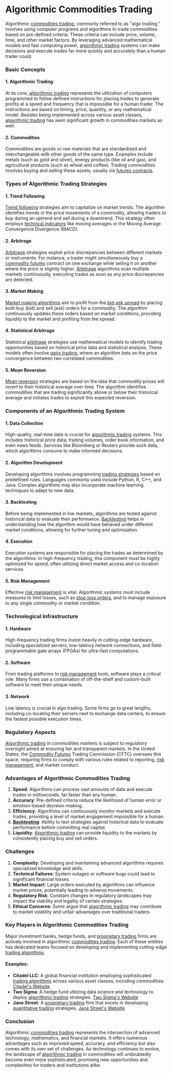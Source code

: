# Algorithmic Commodities Trading

Algorithmic [commodities trading](../c/commodities_trading.md), commonly referred to as "algo trading," involves using computer programs and algorithms to trade commodities based on pre-defined criteria. These criteria can include price, volume, time, and other market factors. By leveraging advanced mathematical models and fast computing power, [algorithmic trading](../a/algorithmic_trading.md) systems can make decisions and execute trades far more quickly and accurately than a human trader could.

### Basic Concepts

#### 1. **Algorithmic Trading**
At its core, [algorithmic trading](../a/algorithmic_trading.md) represents the utilization of computers programmed to follow defined instructions for placing trades to generate profits at a speed and frequency that is impossible for a human trader. The instructions are based on timing, price, quantity, or any mathematical model. Besides being implemented across various asset classes, [algorithmic trading](../a/algorithmic_trading.md) has seen significant growth in commodities markets as well.

#### 2. **Commodities**
Commodities are goods or raw materials that are standardized and interchangeable with other goods of the same type. Examples include metals (such as gold and silver), energy products (like oil and gas), and agricultural products (such as wheat and coffee). Trading commodities involves buying and selling these assets, usually via [futures contracts](../f/futures_contracts.md).

### Types of Algorithmic Trading Strategies

#### 1. **Trend Following**
[Trend following](../t/trend_following.md) strategies aim to capitalize on market trends. The algorithm identifies trends in the price movements of a commodity, allowing traders to buy during an uptrend and sell during a downtrend. This strategy often employs [technical indicators](../t/technical_indicators.md) like moving averages or the Moving Average Convergence Divergence (MACD).

#### 2. **Arbitrage**
[Arbitrage](../a/arbitrage.md) strategies exploit price discrepancies between different markets or instruments. For instance, a trader might simultaneously buy a [commodity futures](../c/commodity_futures.md) contract on one exchange while selling it on another where the price is slightly higher. [Arbitrage](../a/arbitrage.md) algorithms scan multiple markets continuously, executing trades as soon as any price discrepancies are detected.

#### 3. **Market Making**
[Market making algorithms](../m/market_making_algorithms.md) aim to profit from the [bid-ask spread](../b/bid-ask_spread.md) by placing both buy (bid) and sell (ask) orders for a commodity. The algorithm continuously updates these orders based on market conditions, providing liquidity to the market and profiting from the spread.

#### 4. **Statistical Arbitrage**
Statistical [arbitrage](../a/arbitrage.md) strategies use mathematical models to identify trading opportunities based on historical price data and statistical analysis. These models often involve [pairs trading](../p/pairs_trading.md), where an algorithm bets on the price convergence between two correlated commodities.

#### 5. **Mean Reversion**
[Mean reversion](../m/mean_reversion.md) strategies are based on the idea that commodity prices will revert to their historical average over time. The algorithm identifies commodities that are trading significantly above or below their historical average and initiates trades to exploit this expected reversion.

### Components of an Algorithmic Trading System

#### 1. **Data Collection**
High-quality, real-time data is crucial for [algorithmic trading](../a/algorithmic_trading.md) systems. This includes historical price data, trading volumes, order book information, and even news feeds. Services like Bloomberg or Reuters provide such data, which algorithms consume to make informed decisions.

#### 2. **Algorithm Development**
Developing algorithms involves programming [trading strategies](../t/trading_strategies.md) based on predefined rules. Languages commonly used include Python, R, C++, and Java. Complex algorithms may also incorporate machine learning techniques to adapt to new data.

#### 3. **Backtesting**
Before being implemented in live markets, algorithms are tested against historical data to evaluate their performance. [Backtesting](../b/backtesting.md) helps in understanding how the algorithm would have behaved under different market conditions, allowing for further tuning and optimization.

#### 4. **Execution**
Execution systems are responsible for placing the trades as determined by the algorithms. In high-frequency trading, this component must be highly optimized for speed, often utilizing direct market access and co-location services.

#### 5. **Risk Management**
Effective [risk management](../r/risk_management.md) is vital. Algorithmic systems must include measures to limit losses, such as [stop-loss orders](../s/stop-loss_orders.md), and to manage exposure to any single commodity or market condition. 

### Technological Infrastructure

#### 1. **Hardware**
High-frequency trading firms invest heavily in cutting-edge hardware, including specialized servers, low-latency network connections, and field-programmable gate arrays (FPGAs) for ultra-fast computations.

#### 2. **Software**
From trading platforms to [risk management](../r/risk_management.md) tools, software plays a critical role. Many firms use a combination of off-the-shelf and custom-built software to meet their unique needs.

#### 3. **Network**
Low latency is crucial in algo trading. Some firms go to great lengths, including co-locating their servers next to exchange data centers, to ensure the fastest possible execution times.

### Regulatory Aspects

[Algorithmic trading](../a/algorithmic_trading.md) in commodities markets is subject to regulatory oversight aimed at ensuring fair and transparent markets. In the United States, the [Commodity Futures](../c/commodity_futures.md) Trading Commission (CFTC) oversees this space, requiring firms to comply with various rules related to reporting, [risk management](../r/risk_management.md), and market conduct.

### Advantages of Algorithmic Commodities Trading

1. **Speed**: Algorithms can process vast amounts of data and execute trades in milliseconds, far faster than any human.
2. **Accuracy**: Pre-defined criteria reduce the likelihood of human error or emotion-based decision-making.
3. **Efficiency**: Algorithms can continuously monitor markets and execute trades, providing a level of market engagement impossible for a human.
4. **[Backtesting](../b/backtesting.md)**: Ability to test strategies against historical data to evaluate performance before committing real capital.
5. **Liquidity**: [Algorithmic trading](../a/algorithmic_trading.md) can provide liquidity to the markets by consistently placing buy and sell orders.

### Challenges

1. **Complexity**: Developing and maintaining advanced algorithms requires specialized knowledge and skills.
2. **Technical Failures**: System outages or software bugs could lead to significant financial losses.
3. **Market Impact**: Large orders executed by algorithms can influence market prices, potentially leading to adverse movements.
4. **Regulatory Risk**: Constant changes in regulatory landscapes may impact the viability and legality of certain strategies.
5. **Ethical Concerns**: Some argue that [algorithmic trading](../a/algorithmic_trading.md) may contribute to market volatility and unfair advantages over traditional traders.

### Key Players in Algorithmic Commodities Trading

Major investment banks, hedge funds, and [proprietary trading](../p/proprietary_trading.md) firms are actively involved in algorithmic [commodities trading](../c/commodities_trading.md). Each of these entities has dedicated teams focused on developing and implementing cutting-edge [trading algorithms](../t/trading_algorithms.md).

#### Examples:
- **Citadel LLC**: A global financial institution employing sophisticated [trading algorithms](../t/trading_algorithms.md) across various asset classes, including commodities. [Citadel's Website](https://www.citadel.com)
- **Two Sigma**: A hedge fund utilizing data science and technology to deploy [algorithmic trading](../a/algorithmic_trading.md) strategies. [Two Sigma's Website](https://www.twosigma.com)
- **Jane Street**: A [proprietary trading](../p/proprietary_trading.md) firm that excels in developing [quantitative trading](../q/quantitative_trading.md) strategies. [Jane Street's Website](https://www.janestreet.com)

### Conclusion

Algorithmic [commodities trading](../c/commodities_trading.md) represents the intersection of advanced technology, mathematics, and financial markets. It offers numerous advantages such as improved speed, accuracy, and efficiency but also comes with its own set of challenges. As technology continues to evolve, the landscape of [algorithmic trading](../a/algorithmic_trading.md) in commodities will undoubtedly become even more sophisticated, promising new opportunities and complexities for traders and institutions alike.